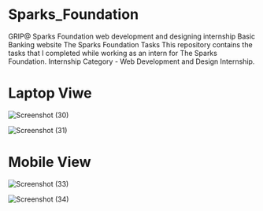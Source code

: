 # Sparks_Foundation



GRIP@ Sparks Foundation web development and designing internship Basic Banking website The Sparks Foundation Tasks This repository contains the tasks that I completed while working as an intern for The Sparks Foundation. Internship Category - Web Development and Design Internship.



# Laptop Viwe


![Screenshot (30)](https://user-images.githubusercontent.com/86471670/146649297-1ec2a180-496d-4787-8fea-17c5f8ddf4b5.png)



![Screenshot (31)](https://user-images.githubusercontent.com/86471670/146649306-7be60414-a7dc-40e3-ad1c-e6bee0f8efed.png)




# Mobile View




![Screenshot (33)](https://user-images.githubusercontent.com/86471670/146649389-2ea8084a-da37-4da6-ba5c-af644b150e39.png)





![Screenshot (34)](https://user-images.githubusercontent.com/86471670/146649398-623348db-1256-456b-98da-2ebc4c618e4e.png)




